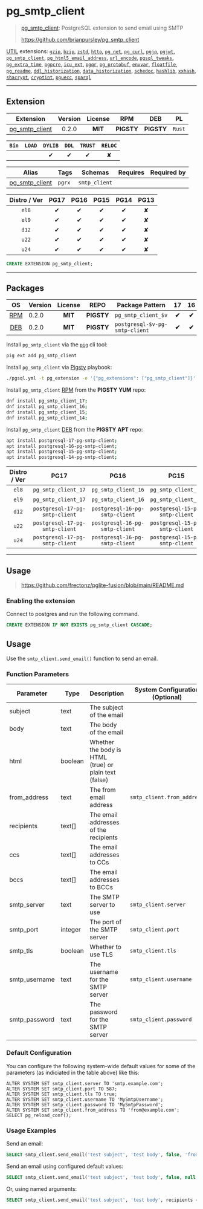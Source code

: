 # pg_smtp_client


> [pg_smtp_client](https://github.com/brianpursley/pg_smtp_client): PostgreSQL extension to send email using SMTP
>
> https://github.com/brianpursley/pg_smtp_client





[UTIL](/util) extensions: [`gzip`](/gzip), [`bzip`](/bzip), [`zstd`](/zstd), [`http`](/http), [`pg_net`](/pg_net), [`pg_curl`](/pg_curl), [`pgjq`](/pgjq), [`pgjwt`](/pgjwt), [`pg_smtp_client`](/pg_smtp_client), [`pg_html5_email_address`](/pg_html5_email_address), [`url_encode`](/url_encode), [`pgsql_tweaks`](/pgsql_tweaks), [`pg_extra_time`](/pg_extra_time), [`pgpcre`](/pgpcre), [`icu_ext`](/icu_ext), [`pgqr`](/pgqr), [`pg_protobuf`](/pg_protobuf), [`envvar`](/envvar), [`floatfile`](/floatfile), [`pg_readme`](/pg_readme), [`ddl_historization`](/ddl_historization), [`data_historization`](/data_historization), [`schedoc`](/schedoc), [`hashlib`](/hashlib), [`xxhash`](/xxhash), [`shacrypt`](/shacrypt), [`cryptint`](/cryptint), [`pguecc`](/pguecc), [`sparql`](/sparql)


-------
## Extension


| Extension | Version | License | RPM | DEB | PL |
|-----------|:-------:|:-------:|:---:|:---:|:--:|
| [pg_smtp_client](https://github.com/brianpursley/pg_smtp_client) | 0.2.0 | **<span class="tcblue">MIT</span>** | **<span class="tcwarn">PIGSTY</span>** | **<span class="tcwarn">PIGSTY</span>** | `Rust` |



| `Bin` | `LOAD` | `DYLIB` | `DDL` | `TRUST` | `RELOC` |
|:-----:|:------:|:-------:|:-----:|:-------:|:-------:|
|  |  | <span class="tcblue">✔</span> | <span class="tcblue">✔</span> | <span class="tcblue">✔</span> | <span class="tcwarn">✘</span> |



| Alias | Tags | Schemas | Requires | Required by |
|-------|------|---------|----------|-------------|
| [pg_smtp_client](/pg_smtp_client) | `pgrx` | `smtp_client` |  |  |



| Distro / Ver | PG17 | PG16 | PG15 | PG14 | PG13 |
|:------------:|:----:|:----:|:----:|:----:|:----:|
| `el8` | <span class="tcblue">✔</span> | <span class="tcblue">✔</span> | <span class="tcblue">✔</span> | <span class="tcblue">✔</span> | <span class="tcred">✘</span> |
| `el9` | <span class="tcblue">✔</span> | <span class="tcblue">✔</span> | <span class="tcblue">✔</span> | <span class="tcblue">✔</span> | <span class="tcred">✘</span> |
| `d12` | <span class="tcblue">✔</span> | <span class="tcblue">✔</span> | <span class="tcblue">✔</span> | <span class="tcblue">✔</span> | <span class="tcred">✘</span> |
| `u22` | <span class="tcblue">✔</span> | <span class="tcblue">✔</span> | <span class="tcblue">✔</span> | <span class="tcblue">✔</span> | <span class="tcred">✘</span> |
| `u24` | <span class="tcblue">✔</span> | <span class="tcblue">✔</span> | <span class="tcblue">✔</span> | <span class="tcblue">✔</span> | <span class="tcred">✘</span> |





```sql
CREATE EXTENSION pg_smtp_client;
```

-----------


## Packages


| OS | Version | License | REPO | Package Pattern | 17 | 16 | 15 | 14 | 13 | Dependency |
|:--:|---------|:-------:|:----:|-----------------|:--:|:--:|:--:|:--:|:--:|------------|
| [RPM](/rpm) | 0.2.0 | **<span class="tcblue">MIT</span>** | **<span class="tcwarn">PIGSTY</span>** | `pg_smtp_client_$v` | **<span class="tcwarn">✔</span>** | **<span class="tcwarn">✔</span>** | **<span class="tcwarn">✔</span>** | **<span class="tcwarn">✔</span>** |  |  |
| [DEB](/deb) | 0.2.0 | **<span class="tcblue">MIT</span>** | **<span class="tcwarn">PIGSTY</span>** | `postgresql-$v-pg-smtp-client` | **<span class="tcwarn">✔</span>** | **<span class="tcwarn">✔</span>** | **<span class="tcwarn">✔</span>** | **<span class="tcwarn">✔</span>** |  |  |



Install `pg_smtp_client` via the [`pig`](https://github.com/pgsty/pig) cli tool:

```bash
pig ext add pg_smtp_client
```


Install `pg_smtp_client` via [Pigsty](https://pigsty.io/docs/pgext/usage/install/) playbook:

```bash
./pgsql.yml -t pg_extension -e '{"pg_extensions": ["pg_smtp_client"]}'
```


Install `pg_smtp_client` [RPM](/rpm) from the **<span class="tcwarn">PIGSTY</span>** **YUM** repo:

```bash
dnf install pg_smtp_client_17;
dnf install pg_smtp_client_16;
dnf install pg_smtp_client_15;
dnf install pg_smtp_client_14;
```


Install `pg_smtp_client` [DEB](/deb) from the **<span class="tcwarn">PIGSTY</span>** **APT** repo:

```bash
apt install postgresql-17-pg-smtp-client;
apt install postgresql-16-pg-smtp-client;
apt install postgresql-15-pg-smtp-client;
apt install postgresql-14-pg-smtp-client;
```




| Distro / Ver | PG17 | PG16 | PG15 | PG14 | PG13 |
|:------------:|:----:|:----:|:----:|:----:|:----:|
| `el8` | `pg_smtp_client_17` | `pg_smtp_client_16` | `pg_smtp_client_15` | `pg_smtp_client_14` | <span class="tcred">✘</span> |
| `el9` | `pg_smtp_client_17` | `pg_smtp_client_16` | `pg_smtp_client_15` | `pg_smtp_client_14` | <span class="tcred">✘</span> |
| `d12` | `postgresql-17-pg-smtp-client` | `postgresql-16-pg-smtp-client` | `postgresql-15-pg-smtp-client` | `postgresql-14-pg-smtp-client` | <span class="tcred">✘</span> |
| `u22` | `postgresql-17-pg-smtp-client` | `postgresql-16-pg-smtp-client` | `postgresql-15-pg-smtp-client` | `postgresql-14-pg-smtp-client` | <span class="tcred">✘</span> |
| `u24` | `postgresql-17-pg-smtp-client` | `postgresql-16-pg-smtp-client` | `postgresql-15-pg-smtp-client` | `postgresql-14-pg-smtp-client` | <span class="tcred">✘</span> |





--------

## Usage

> https://github.com/frectonz/pglite-fusion/blob/main/README.md

### Enabling the extension

Connect to postgres and run the following command.

```sql
CREATE EXTENSION IF NOT EXISTS pg_smtp_client CASCADE;
```

## Usage

Use the `smtp_client.send_email()` function to send an email.

### Function Parameters

| Parameter     | Type    | Description                                           | System Configuration (Optional) |
|---------------|---------|-------------------------------------------------------|---------------------------------|
| subject       | text    | The subject of the email                              |                                 |
| body          | text    | The body of the email                                 |                                 |
| html          | boolean | Whether the body is HTML (true) or plain text (false) |                                 |
| from_address  | text    | The from email address                                | `smtp_client.from_address`      |
| recipients    | text[]  | The email addresses of the recipients                 |                                 |
| ccs           | text[]  | The email addresses to CCs                            |                                 |
| bccs          | text[]  | The email addresses to BCCs                           |                                 |
| smtp_server   | text    | The SMTP server to use                                | `smtp_client.server`            |
| smtp_port     | integer | The port of the SMTP server                           | `smtp_client.port`              |
| smtp_tls      | boolean | Whether to use TLS                                    | `smtp_client.tls`               |
| smtp_username | text    | The username for the SMTP server                      | `smtp_client.username`          |
| smtp_password | text    | The password for the SMTP server                      | `smtp_client.password`          |

### Default Configuration

You can configure the following system-wide default values for some of the parameters (as indiciated in the table above) like this:

```
ALTER SYSTEM SET smtp_client.server TO 'smtp.example.com';
ALTER SYSTEM SET smtp_client.port TO 587;
ALTER SYSTEM SET smtp_client.tls TO true;
ALTER SYSTEM SET smtp_client.username TO 'MySmtpUsername';
ALTER SYSTEM SET smtp_client.password TO 'MySmtpPassword';
ALTER SYSTEM SET smtp_client.from_address TO 'from@example.com';
SELECT pg_reload_conf();
```

### Usage Examples

Send an email:
```sql
SELECT smtp_client.send_email('test subject', 'test body', false, 'from@example.com', array['to@example.com'], null, null, 'smtp.example.com', 587, true, 'username', 'password');
```

Send an email using configured default values:
```sql
SELECT smtp_client.send_email('test subject', 'test body', false, null, array['to@example.com']);
```

Or, using named arguments:
```sql
SELECT smtp_client.send_email('test subject', 'test body', recipients => array['to@example.com']);
```
